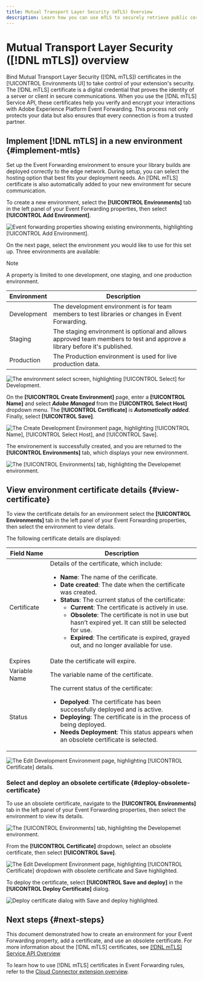 ```yaml
---
title: Mutual Transport Layer Security (mTLS) Overview
description: Learn how you can use mTLS to securely retrieve public certificates issued by Adobe for Event Forwarding.
---
```

# Mutual Transport Layer Security ([!DNL mTLS]) overview

Bind Mutual Transport Layer Security ([!DNL mTLS]) certificates in the [!UICONTROL Environments UI] to take control of your extension's security. The [!DNL mTLS] certificate is a digital credential that proves the identity of a server or client in secure communications. When you use the [!DNL mTLS] Service API, these certificates help you verify and encrypt your interactions with Adobe Experience Platform Event Forwarding. This process not only protects your data but also ensures that every connection is from a trusted partner.

## Implement [!DNL mTLS] in a new environment {#implement-mtls}

Set up the Event Forwarding environment to ensure your library builds are deployed correctly to the edge network. During setup, you can select the hosting option that best fits your deployment needs. An [!DNL mTLS] certificate is also automatically added to your new environment for secure communication.

To create a new environment, select the **[!UICONTROL Environments]** tab in the left panel of your Event Forwarding properties, then select **[!UICONTROL Add Environment]**.

![Event forwarding properties showing existing environments, highlighting [!UICONTROL Add Environment].](../../../images/extensions/server/cloud-connector/add-environment.png)

On the next page, select the environment you would like to use for this set up. Three environments are available:

>[!NOTE]
>
>A property is limited to one development, one staging, and one production environment.

| Environment | Description | 
| --- | --- |
| Development | The development environment is for team members to test libraries or changes in Event Forwarding.|
| Staging | The staging environment is optional and allows approved team members to test and approve a library before it's published. |
| Production | The Production environment is used for live production data. |

![The environment select screen, highlighting [!UICONTROL Select] for Development.](../../../images/extensions/server/cloud-connector/select-environment.png)

On the **[!UICONTROL Create Environment]** page, enter a **[!UICONTROL Name]** and select ***Adobe Managed*** from the **[!UICONTROL Select Host]** dropdown menu. The **[!UICONTROL Certificate]** is ***Automatically added***. Finally, select **[!UICONTROL Save]**.

![The Create Development Environment page, highlighting [!UICONTROL Name], [!UICONTROL Select Host], and [!UICONTROL Save].](../../../images/extensions/server/cloud-connector/create-environment.png)

The environement is successfully created, and you are returned to the **[!UICONTROL Environments]** tab, which displays your new environment.

![The [!UICONTROL Environments] tab, highlighting the Developemet environment.](../../../images/extensions/server/cloud-connector/new-environment-created.png)

## View environment certificate details {#view-certificate}

To view the certificate details for an environment select the **[!UICONTROL Environments]** tab in the left panel of your Event Forwarding properties, then select the environment to view details.

The following certificate details are displayed:

| Field Name | Description | 
| --- | --- |
| Certificate | Details of the certificate, which include:<ul><li>**Name**: The name of the cerificate.</li><li>**Date created**: The date when the certificate was created.</li><li>**Status**: The current status of the certificate:<ul><li>**Current**: The certificate is actively in use.</li><li>**Obsolete**: The certificate is not in use but hasn’t expired yet. It can still be selected for use.</li><li>**Expired**: The certificate is expired, grayed out, and no longer available for use.</li></ul></ul>  |
| Expires | Date the certificate will expire. |
| Variable Name | The variable name of the certificate. |
| Status | The current status of the certificate:<ul><li>**Depolyed**: The certificate has been successfully deployed and is active.</li><li>**Deploying**: The certificate is in the process of being deployed.</li><li>**Needs Deployment**: This status appears when an obsolete certificate is selected.</li></ul> |

![The  Edit Development Environment page, highlighting [!UICONTROL Certificate] details.](../../../images/extensions/server/cloud-connector/certificate-details.png)

### Select and deploy an obsolete certificate {#deploy-obsolete-certificate}

To use an obsolete certificate, navigate to the **[!UICONTROL Environments]** tab in the left panel of your Event Forwarding properties, then select the environment to view its details.

![The [!UICONTROL Environments] tab, highlighting the Developemet environment.](../../../images/extensions/server/cloud-connector/new-environment-created.png)

From the **[!UICONTROL Certificate]** dropdown, select an obsolete certificate, then select **[!UICONTROL Save]**.

![The  Edit Development Environment page, highlighting [!UICONTROL Certificate] dropdown with obsolete certificate and Save highlighted.](../../../images/extensions/server/cloud-connector/obsolete-certificate.png)

To deploy the certificate, select **[!UICONTROL Save and deploy]** in the **[!UICONTROL Deploy Certificate]** dialog.

![Deploy certificate dialog with Save and deploy highlighted.](../../../images/extensions/server/cloud-connector/obsolete-certificate-deploy.png)


## Next steps {#next-steps}

This document demonstrated how to create an environment for your Event Forwarding property, add a certificate, and use an obsolete certificate. For more information about the [!DNL mTLS] certificates, see [[!DNL mTLS] Service API Overview](../../../../data-governance/mtls-api/overview.md)

To learn how to use [!DNL mTLS] certificates in Event Forwarding rules, refer to the [Cloud Connector extension overview](../cloud-connector/overview.md/#mtls-rules).
